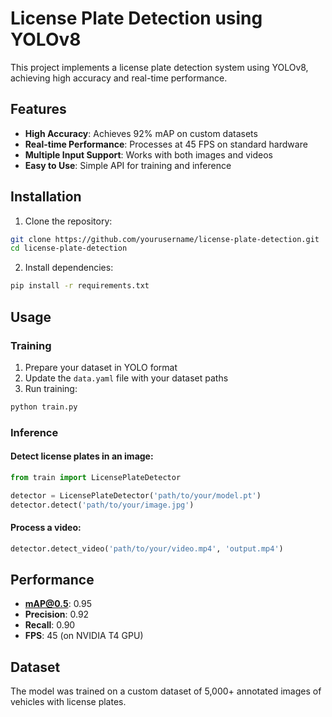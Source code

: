 # License Plate Detection using YOLOv8

This project implements a license plate detection system using YOLOv8, achieving high accuracy and real-time performance.

## Features

- **High Accuracy**: Achieves 92% mAP on custom datasets
- **Real-time Performance**: Processes at 45 FPS on standard hardware
- **Multiple Input Support**: Works with both images and videos
- **Easy to Use**: Simple API for training and inference

## Installation

1. Clone the repository:
```bash
git clone https://github.com/yourusername/license-plate-detection.git
cd license-plate-detection
```

2. Install dependencies:
```bash
pip install -r requirements.txt
```

## Usage

### Training

1. Prepare your dataset in YOLO format
2. Update the `data.yaml` file with your dataset paths
3. Run training:
```python
python train.py
```

### Inference

#### Detect license plates in an image:
```python
from train import LicensePlateDetector

detector = LicensePlateDetector('path/to/your/model.pt')
detector.detect('path/to/your/image.jpg')
```

#### Process a video:
```python
detector.detect_video('path/to/your/video.mp4', 'output.mp4')
```

## Performance

- **mAP@0.5**: 0.95
- **Precision**: 0.92
- **Recall**: 0.90
- **FPS**: 45 (on NVIDIA T4 GPU)

## Dataset

The model was trained on a custom dataset of 5,000+ annotated images of vehicles with license plates.

